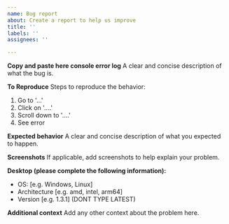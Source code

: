 ```yaml
---
name: Bug report
about: Create a report to help us improve
title: ''
labels: ''
assignees: ''

---
```


**Copy and paste here console error log**
A clear and concise description of what the bug is.

**To Reproduce**
Steps to reproduce the behavior:
1. Go to '...'
2. Click on '....'
3. Scroll down to '....'
4. See error

**Expected behavior**
A clear and concise description of what you expected to happen.

**Screenshots**
If applicable, add screenshots to help explain your problem.

**Desktop (please complete the following information):**
 - OS: [e.g. Windows, Linux]
 - Architecture [e.g. amd, intel, arm64]
 - Version [e.g. 1.3.1] (DONT TYPE LATEST)

**Additional context**
Add any other context about the problem here.
